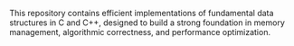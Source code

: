 This repository contains efficient implementations of fundamental data structures in C and C++, designed to build a strong foundation in memory management, algorithmic correctness, and performance optimization.
